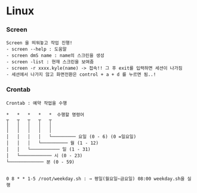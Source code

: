 # Linux

### Screen
```{r, engine='bash', code_block_name} ...
Screen 을 띄워놓고 작업 진행!
- screen --help : 도움말
- screen dmS name : name의 스크린을 생성
- screen -list : 현재 스크린을 보여줌
- screen -r xxxx.kyle(name) -> 접속!! 그 후 exit를 입력하면 세션이 나가짐
- 세션에서 나가지 않고 화면전환은 control + a + d 를 누르면 됨..!
```

### Crontab
```{r, engine='bash', code_block_name} ...
Crontab : 예약 작업을 수행

*   *   *   *   *  수행할 명령어
┬   ┬   ┬   ┬   ┬
│   │   │   │   │
│   │   │   │   │
│   │   │   │   └───────── 요일 (0 - 6) (0 =일요일)
│   │   │   └────────── 월 (1 - 12)
│   │   └─────────── 일 (1 - 31)
│   └──────────── 시 (0 - 23)
└───────────── 분 (0 - 59)


0 8 * * 1-5 /root/weekday.sh : → 평일(월요일~금요일) 08:00 weekday.sh을 실행

```